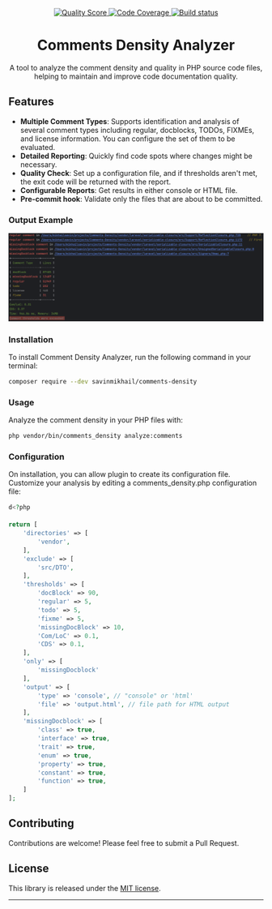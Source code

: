 <p align="center">
    <a href="https://scrutinizer-ci.com/g/savinmikhail/Comments-Density/?branch=main">
        <img src="https://scrutinizer-ci.com/g/savinmikhail/Comments-Density/badges/quality-score.png?b=main" alt="Quality Score">
    </a>
    <a href="https://scrutinizer-ci.com/g/savinmikhail/Comments-Density/?branch=main">
        <img src="https://scrutinizer-ci.com/g/savinmikhail/Comments-Density/badges/coverage.png?b=main" alt="Code Coverage">
    </a>
    <a href="https://scrutinizer-ci.com/g/savinmikhail/Comments-Density/?branch=main">
        <img src="https://scrutinizer-ci.com/g/savinmikhail/Comments-Density/badges/build.png?b=main" alt="Build status">
    </a>
</p>

<h1 align="center">Comments Density Analyzer</h1>

<p align="center">A tool to analyze the comment density and quality in PHP source code files, helping to maintain and improve code documentation quality.</p>

## Features

- **Multiple Comment Types**: Supports identification and analysis of several comment types including regular, 
docblocks, TODOs, FIXMEs, and license information. You can configure the set of them to be evaluated.
- **Detailed Reporting**: Quickly find code spots where changes might be necessary.
- **Quality Check**: Set up a configuration file, and if thresholds aren't met, the exit code will be returned with the report.
- **Configurable Reports**:  Get results in either console or HTML file.
- **Pre-commit hook**: Validate only the files that are about to be committed.

### Output Example 
![Output Example](./example_for_readme.png)

### Installation

To install Comment Density Analyzer, run the following command in your terminal:

```bash
composer require --dev savinmikhail/comments-density
```

### Usage

Analyze the comment density in your PHP files with:

```bash
php vendor/bin/comments_density analyze:comments
```

### Configuration

On installation, you can allow plugin to create its configuration file.
Customize your analysis by editing a comments_density.php configuration file:

```php
d<?php

return [
    'directories' => [
        'vendor',
    ],
    'exclude' => [
        'src/DTO',
    ],
    'thresholds' => [
        'docBlock' => 90,
        'regular' => 5,
        'todo' => 5,
        'fixme' => 5,
        'missingDocBlock' => 10,
        'Com/LoC' => 0.1,
        'CDS' => 0.1,
    ],
    'only' => [
        'missingDocblock'
    ],
    'output' => [
        'type' => 'console', // "console" or 'html'
        'file' => 'output.html', // file path for HTML output
    ],
    'missingDocblock' => [
        'class' => true,
        'interface' => true,
        'trait' => true,
        'enum' => true,
        'property' => true,
        'constant' => true,
        'function' => true,
    ]
];

```
## Contributing

Contributions are welcome! Please feel free to submit a Pull Request.

## License

This library is released under the [MIT license](LICENSE).

___
    